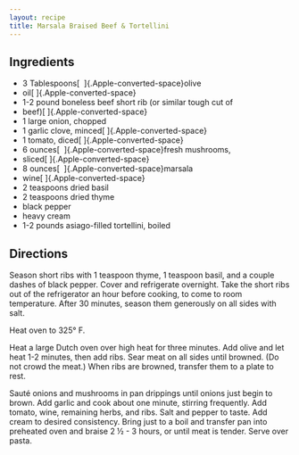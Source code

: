 ```yaml
---
layout: recipe
title: Marsala Braised Beef & Tortellini
---
```


## Ingredients

* 3 Tablespoons[  ]{.Apple-converted-space}olive
* oil[ ]{.Apple-converted-space}
* 1-2 pound boneless beef short rib (or similar tough cut of
* beef)[ ]{.Apple-converted-space}
* 1 large onion, chopped
* 1 garlic clove, minced[ ]{.Apple-converted-space}
* 1 tomato, diced[ ]{.Apple-converted-space}
* 6 ounces[  ]{.Apple-converted-space}fresh mushrooms,
* sliced[ ]{.Apple-converted-space}
* 8 ounces[  ]{.Apple-converted-space}marsala
* wine[ ]{.Apple-converted-space}
* 2 teaspoons dried basil
* 2 teaspoons dried thyme
* black pepper
* heavy cream
* 1-2 pounds asiago-filled tortellini, boiled

## Directions

Season short ribs with 1 teaspoon thyme, 1 teaspoon basil, and a couple
dashes of black pepper. Cover and refrigerate overnight. Take the short
ribs out of the refrigerator an hour before cooking, to come to room
temperature. After 30 minutes, season them generously on all sides with
salt.

Heat oven to 325° F.

Heat a large Dutch oven over high heat for three minutes. Add olive and
let heat 1-2 minutes, then add ribs. Sear meat on all sides until
browned. (Do not crowd the meat.) When ribs are browned, transfer them
to a plate to rest.

Sauté onions and mushrooms in pan drippings until onions just begin to
brown. Add garlic and cook about one minute, stirring frequently. Add
tomato, wine, remaining herbs, and ribs. Salt and pepper to taste. Add
cream to desired consistency. Bring just to a boil and transfer pan into
preheated oven and braise 2 ½ - 3 hours, or until meat is tender. Serve
over pasta.
